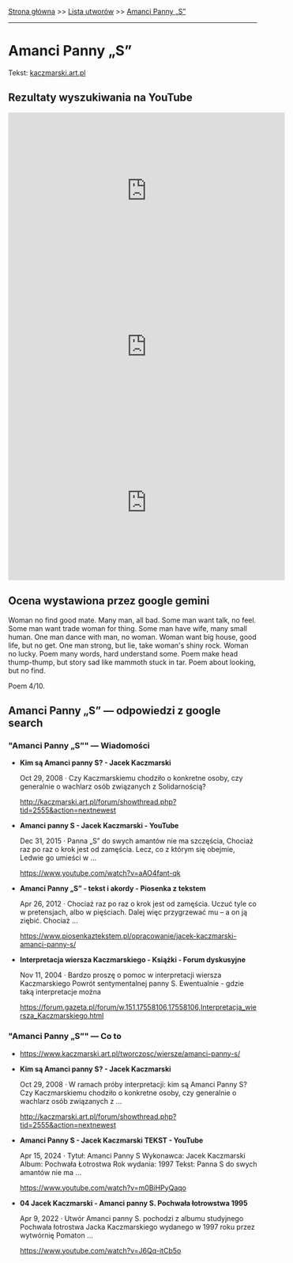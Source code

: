 [Strona główna](../index.md) >> [Lista utworów](../list.md) >> [Amanci Panny „S”](12.md)

---

# Amanci Panny „S”

Tekst: [kaczmarski.art.pl](https://www.kaczmarski.art.pl/tworczosc/wiersze/amanci-panny-s/)

## Rezultaty wyszukiwania na YouTube

<iframe width="560" height="315" src="https://www.youtube.com/embed/aAO4fant-qk?si=IdontcarewhotheIRSsendsImnotpayingtaxes" title="YouTube video player" frameborder="0" allow="accelerometer; autoplay; clipboard-write; encrypted-media; gyroscope; picture-in-picture; web-share" referrerpolicy="strict-origin-when-cross-origin" allowfullscreen></iframe>

<iframe width="560" height="315" src="https://www.youtube.com/embed/GzxeaC896mU?si=IdontcarewhotheIRSsendsImnotpayingtaxes" title="YouTube video player" frameborder="0" allow="accelerometer; autoplay; clipboard-write; encrypted-media; gyroscope; picture-in-picture; web-share" referrerpolicy="strict-origin-when-cross-origin" allowfullscreen></iframe>

<iframe width="560" height="315" src="https://www.youtube.com/embed/CnAtFp-L-O0?si=IdontcarewhotheIRSsendsImnotpayingtaxes" title="YouTube video player" frameborder="0" allow="accelerometer; autoplay; clipboard-write; encrypted-media; gyroscope; picture-in-picture; web-share" referrerpolicy="strict-origin-when-cross-origin" allowfullscreen></iframe>

## Ocena wystawiona przez google gemini

Woman no find good mate. Many man, all bad. Some man want talk, no feel. Some man want trade woman for thing. Some man have wife, many small human. One man dance with man, no woman. Woman want big house, good life, but no get. One man strong, but lie, take woman's shiny rock. Woman no lucky. Poem many words, hard understand some. Poem make head thump-thump, but story sad like mammoth stuck in tar. Poem about looking, but no find.

Poem 4/10.


## Amanci Panny „S” — odpowiedzi z google search

### "Amanci Panny „S”" — Wiadomości

- **Kim są Amanci panny S? - Jacek Kaczmarski**

    Oct 29, 2008  ·  Czy Kaczmarskiemu chodziło o konkretne osoby, czy generalnie o wachlarz osób związanych z Solidarnością? 

   <http://kaczmarski.art.pl/forum/showthread.php?tid=2555&action=nextnewest>
- **Amanci panny S - Jacek Kaczmarski - YouTube**

    Dec 31, 2015  ·  Panna „S” do swych amantów nie ma szczęścia, Chociaż raz po raz o krok jest od zamęścia. Lecz, co z którym się obejmie, Ledwie go umieści w ... 

   <https://www.youtube.com/watch?v=aAO4fant-qk>
- **Amanci Panny „S” - tekst i akordy - Piosenka z tekstem**

    Apr 26, 2012  ·  Chociaż raz po raz o krok jest od zamęścia. Uczuć tyle co w pretensjach, albo w pięściach. Dalej więc przygrzewać mu – a on ją ziębić. Chociaż ... 

   <https://www.piosenkaztekstem.pl/opracowanie/jacek-kaczmarski-amanci-panny-s/>
- **Interpretacja wiersza Kaczmarskiego - Książki - Forum dyskusyjne**

    Nov 11, 2004  ·  Bardzo proszę o pomoc w interpretacji wiersza Kaczmarskiego Powrót sentymentalnej panny S. Ewentualnie - gdzie taką interpretacje można 

   <https://forum.gazeta.pl/forum/w,151,17558106,17558106,Interpretacja_wiersza_Kaczmarskiego.html>

### "Amanci Panny „S”" — Co to

- <https://www.kaczmarski.art.pl/tworczosc/wiersze/amanci-panny-s/>
- **Kim są Amanci panny S? - Jacek Kaczmarski**

    Oct 29, 2008  ·  W ramach próby interpretacji: kim są Amanci Panny S? Czy Kaczmarskiemu chodziło o konkretne osoby, czy generalnie o wachlarz osób związanych z ... 

   <http://kaczmarski.art.pl/forum/showthread.php?tid=2555&action=nextnewest>
- **Amanci Panny S - Jacek Kaczmarski TEKST - YouTube**

    Apr 15, 2024  ·  Tytuł: Amanci Panny S Wykonawca: Jacek Kaczmarski Album: Pochwała Łotrostwa Rok wydania: 1997 Tekst: Panna S do swych amantów nie ma ... 

   <https://www.youtube.com/watch?v=m0BiHPyQaqo>
- **04 Jacek Kaczmarski - Amanci panny S. Pochwała łotrowstwa 1995**

    Apr 9, 2022  ·  Utwór Amanci panny S. pochodzi z albumu studyjnego Pochwała łotrostwa Jacka Kaczmarskiego wydanego w 1997 roku przez wytwórnię Pomaton ... 

   <https://www.youtube.com/watch?v=J6Qq-itCb5o>

